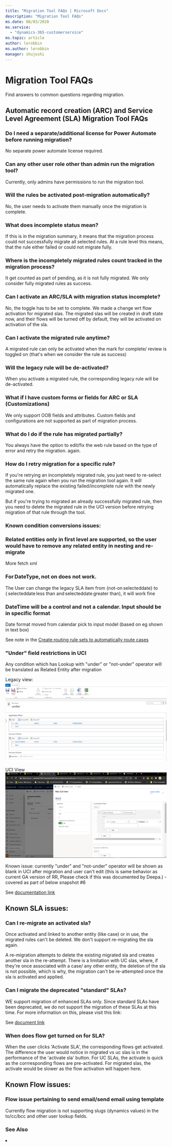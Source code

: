 ```yaml
---
title: "Migration Tool FAQs | Microsoft Docs"
description: "Migration Tool FAQs"
ms.date: 08/03/2020
ms.service:
  - "dynamics-365-customerservice"
ms.topic: article
author: lerobbin
ms.author: lerobbin
manager: shujoshi
---
```


# Migration Tool FAQs

Find answers to common questions regarding migration.

<List migration tool faqs here>

## Automatic record creation (ARC) and Service Level Agreement (SLA) Migration Tool FAQs

### Do I need a separate/additional license for Power Automate before running migration?

No separate power automate license required. 

### Can any other user role other than admin run the migration tool? 

Currently, only admins have permissions to run the migration tool. 

### Will the rules be activated post-migration automatically? 

No, the user needs to activate them manually once the migration is complete. 

### What does incomplete status mean? 

If this is in the migration summary, it means that the migration process could not successfully migrate all selected rules. At a rule level this means, that the rule either failed or could not migrate fully. 

### Where is the incompletely migrated rules count tracked in the migration process? 

It get counted as part of pending, as it is not fully migrated. We only consider fully migrated rules as success. 

### Can I activate an ARC/SLA with migration status incomplete? 

No, the toggle has to be set to complete.  We made a change wrt flow activation for migrated slas. The migrated slas will be created in draft state now, and their flows will be turned off by default, they will be activated on activation of the sla.

### Can I activate the migrated rule anytime? 
A migrated rule can only be activated when the mark for complete/ review is toggled on (that's when we consider the rule as success) 

### Will the legacy rule will be de-activated? 

When you activate a migrated rule, the corresponding legacy rule will be de-activated. 

<!--Only for ARC, SLA not the case, they can co-exist and active at the same time-->

### What if I have custom forms or fields for ARC or SLA (Customizations) 

We only support OOB fields and attributes. Custom fields and configurations are not supported as part of migration process. 

### What do I do if the rule has migrated partially? 

You always have the option to edit/fix the web rule based on the type of error and retry the migration. again. 

### How do I retry migration for a specific rule? 

If you're retrying an incompletely migrated rule, you just need to re-select the same rule again when you run the migration tool again. It will automatically replace the existing failed/incomplete rule with the newly migrated one. 

But if you're trying to migrated an already successfully migrated rule, then you need to delete the migrated rule in the UCI version before retrying migration of that rule through the tool. 

### Known condition conversions issues:

### Related entities only in first level are supported, so the user would have to remove any related entity in nesting and re-migrate 

More fetch xml 

<!--Engineering to elaborate further with snapshot, work with Deepa> - covered as part of below snapshot #2 & #3 -->

### For DateType, not on does not work. 
The User can change the legacy SLA item from {not-on selecteddate} to { selecteddate less than and selecteddate greater than), it will work fine  

<!--Engg to elaborate further with snapshot, work with Deepa, get the link from RR and current UCI issues. As this is a known UCI issue> - covered as part of below snapshot #5 -->

### DateTime will be a control and not a calendar. Input should be in specific format 

Date format moved from calendar pick to input model (based on eg shown in text box) 

<!-- Engg to elaborate further with snapshot, work with Deepa>  - covered as part of below snapshot #1-->

See note in the [Create routing rule sets to automatically route cases](https://docs.microsoft.com/en-us/dynamics365/customer-service/create-rules-automatically-route-cases#create-routing-rule-sets-to-automatically-route-cases)

### "Under" field restrictions in UCI  

Any condition which has Lookup with "under" or "not-under" operator will be translated as Related Entity after migration 

Legacy view: 
![Legacy view](media\arc-sla-faq-1.PNG)

UCI View 
![Legacy view](media\arc-sla-faq-2.PNG)

Known issue: currently "under" and "not-under" operator will be shown as blank in UCI after migration and user can't edit (this is same behavior as current GA version of RR, Please check if this was documented by Deepa.) - covered as part of below snapshot #6 

See [documentation link](https://docs.microsoft.com/en-us/dynamics365/customer-service/create-rules-automatically-route-cases) 

## Known SLA issues: 

### Can I re-migrate an activated sla? 

Once activated and linked to another entity (like case) or in use, the migrated rules can't be deleted. We don't support re-migrating the sla again. 

A re-migration attempts to delete the existing migrated sla and creates another sla in the re-attempt. There is a limitation with UC slas, where, if they're once associated with a case/ any other entity, the deletion of the sla is not possible, which is why, the migration can't be re-attempted once the sla is activated and applied. 
 <!-- Engg to elaborate further> Different from ARC. ARC works as expected. -->

 ### Can I migrate the deprecated "standard" SLAs? 

WE support migration of enhanced SLAs only. Since standard SLAs have been deprecated, we do not support the migration of these SLAs at this time. For more information on this, please visit this link:  

See [document link ](https://docs.microsoft.com/en-us/power-platform/important-changes-coming#standard-slas-in-dynamics-365-customer-service-are-deprecated) 

### When does flow get turned on for SLA? 
When the user clicks 'Activate SLA', the corresponding flows get activated. The difference the user would notice in migrated vs uc slas is in the performance of the 'activate sla' button. For UC SLAs, the activate is quick as the corrresponding flows are pre-activated. For migrated slas, the activate would be slower as the flow activation will happen here. 

<!--Engg to elaborate further, do we need to have it?-->

## Known Flow issues: 

### Flow issue pertaining to send email/send email using template 

Currently flow migration is not supporting slugs (dynamics values) in the to/cc/bcc and other user lookup fields. 

<!-- Engg to respond>, For this issue, you need to manually fix the flow as it will show success. Within send email cc, bcc, fields will be empty but will not any exceptions or failure. <Mengyao to work with Sudeep for a more generic platform level message--> 

### See Also
<li></li>